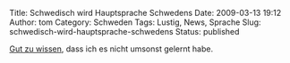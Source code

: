 Title: Schwedisch wird Hauptsprache Schwedens
Date: 2009-03-13 19:12
Author: tom
Category: Schweden
Tags: Lustig, News, Sprache
Slug: schwedisch-wird-hauptsprache-schwedens
Status: published

[Gut zu
wissen](http://www.sr.se/cgi-bin/international/nyhetssidor/artikel.asp?nyheter=1&programid=2108&Artikel=2696988),
dass ich es nicht umsonst gelernt habe.

